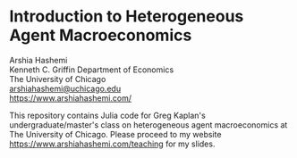 # Introduction to Heterogeneous Agent Macroeconomics
Arshia Hashemi  
Kenneth C. Griffin Department of Economics  
The University of Chicago  
arshiahashemi@uchicago.edu  
https://www.arshiahashemi.com/ 

This repository contains Julia code for Greg Kaplan's undergraduate/master's class on heterogeneous agent macroeconomics at The University of Chicago. Please proceed to my website https://www.arshiahashemi.com/teaching for my slides.
